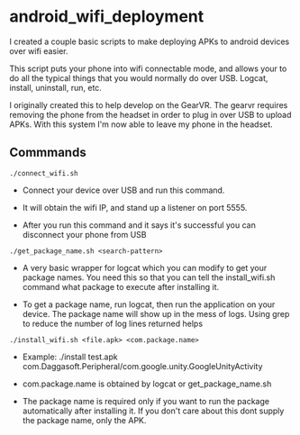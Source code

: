 # android_wifi_deployment
I created a couple basic scripts to make deploying APKs to android devices over wifi easier.

This script puts your phone into wifi connectable mode, and allows your to do all the typical things that you would normally do over USB. Logcat, install, uninstall, run, etc.

I originally created this to help develop on the GearVR. The gearvr requires removing the phone from the headset in order to plug in over USB to upload APKs. With this system I'm now able to leave my phone in the headset.

## Commmands
`./connect_wifi.sh`

  -  Connect your device over USB and run this command. 

  -  It will obtain the wifi IP, and stand up a listener on port 5555.

  -  After you run this command and it says it's successful you can disconnect your phone from USB

`./get_package_name.sh <search-pattern>`

  -  A very basic wrapper for logcat which you can modify to get your package names. You need this so that you can tell the install_wifi.sh command what package to execute after installing it.

  -  To get a package name, run logcat, then run the application on your device. The package name will show up in the mess of logs. Using grep to reduce the number of log lines returned helps

`./install_wifi.sh <file.apk> <com.package.name>`

  -  Example: ./install test.apk com.Daggasoft.Peripheral/com.google.unity.GoogleUnityActivity

  -  com.package.name is obtained by logcat or get_package_name.sh

  -  The package name is required only if you want to run the package automatically after installing it. If you don't care about this dont supply the package name, only the APK.



